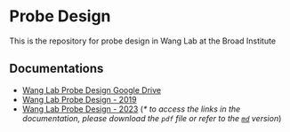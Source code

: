 # Probe Design
This is the repository for probe design in Wang Lab at the Broad Institute



## Documentations
* [Wang Lab Probe Design Google Drive](https://drive.google.com/drive/folders/1MeFqQPxEXqKSWARojAcNxzGfjKpOJ-OY?usp=sharing)
* [Wang Lab Probe Design - 2019](https://github.com/wanglab-broad/probe-design/blob/main/docs/2019-WangLab-probe-design-documentation.pdf)
* [Wang Lab Probe Design - 2023](https://github.com/wanglab-broad/probe-design/blob/main/docs/2023-05-09-probe-design-documentation.pdf) (*\* to access the links in the documentation, please download the ```pdf``` file or refer to the [```md```](https://github.com/wanglab-broad/probe-design/blob/main/docs/2023-05-09-probe-design-documentation.md) version*)

